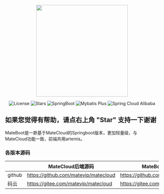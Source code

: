 <p align="center">
  <img src="https://cdn.cankaojia.cn/matecloud.jpg" width="300">
</p>
<p align="center">
  <img src='https://img.shields.io/github/license/matevip/mateboot' alt='License'/>
  <img src="https://img.shields.io/github/stars/matevip/mateboot" alt="Stars"/>
  <img src="https://img.shields.io/badge/Spring%20Boot-2.3.3.RELEASE-green" alt="SpringBoot"/>
  <img src="https://img.shields.io/badge/Mybatis%20Plus-3.4.0-blue" alt="Mybatis Plus"/>
  <img src="https://img.shields.io/badge/JetCache-2.6.0-brightgreen" alt="Spring Cloud Alibaba"/>
</p>

## 如果您觉得有帮助，请点右上角 "Star" 支持一下谢谢

MateBoot是一款基于MateCloud的Springboot版本，更加轻量级，与MateCloud功能一致，前端共用artemis。

### 各版本源码

|     |   MateCloud后端源码  |   MateBoot后端源码  |   Artemis前端源码  |
|---  |--- |---  | --- |
|  github   |  https://github.com/matevip/matecloud  |  https://github.com/matevip/mateboot |  https://github.com/matevip/artemis   |
|  码云   |  https://gitee.com/matevip/matecloud  |  https://gitee.com/matevip/mateboot  |  https://gitee.com/matevip/artemis   |
